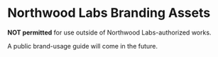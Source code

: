 # Northwood Labs Branding Assets

**NOT permitted** for use outside of Northwood Labs-authorized works.

A public brand-usage guide will come in the future.
